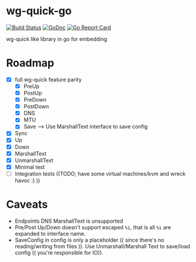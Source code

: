 # wg-quick-go

[![Build Status](https://gitlab.com/neven-miculinic/wg-quick-go/badges/master/pipeline.svg)](https://gitlab.com/neven-miculinic/wg-quick-go/pipelines) [![GoDoc](https://godoc.org/github.com/afilipovski/wireguardctrl?status.svg)](https://godoc.org/github.com/afilipovski/wg-quick-go) [![Go Report Card](https://goreportcard.com/badge/github.com/afilipovski/wg-quick-go)](https://goreportcard.com/report/github.com/afilipovski/wg-quick-go)

wg-quick like library in go for embedding

# Roadmap

* [x] full wg-quick feature parity
    * [x] PreUp
    * [x] PostUp
    * [x] PreDown
    * [x] PostDown
    * [x] DNS
    * [x] MTU
    * [x] Save --> Use MarshallText interface to save config
* [x] Sync
* [x] Up
* [x] Down
* [x] MarshallText
* [x] UnmarshallText
* [x] Minimal test
* [ ] Integration tests ((TODO; have some virtual machines/kvm and wreck havoc :) ))

# Caveats

* Endpoints DNS MarshallText is unsupported
* Pre/Post Up/Down doesn't support escaped `%i`, that is all `%i` are expanded to interface name.
* SaveConfig in config is only a placeholder (( since there's no reading/writing from files )). Use Unmarshall/Marshall Text to save/load config (( you're responsible for IO)).
